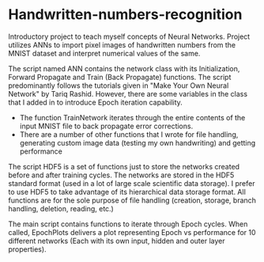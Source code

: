# Handwritten-numbers-recognition
Introductory project to teach myself concepts of Neural Networks. Project utilizes ANNs to import pixel images of handwritten numbers from the MNIST dataset and interpret numerical values of the same.

The script named ANN contains the network class with its Initialization, Forward Propagate and Train (Back Propagate) functions. The script predominantly follows the tutorials given in "Make Your Own Neural Network"
by Tariq Rashid. However, there are some variables in the class that I added in to introduce Epoch iteration capability.
  - The function TrainNetwork iterates through the entire contents of the input MNIST file to back propagate error corrections.
  - There are a number of other functions that I wrote for file handling, generating custom image data (testing my own handwriting) and getting performance

The script HDF5 is a set of functions just to store the networks created before and after training cycles. The networks are stored in the HDF5 standard format (used in a lot of large scale scientific data storage). I prefer to use HDF5 to take advantage of its hierarchical data storage format.
All functions are for the sole purpose of file handling (creation, storage, branch handling, deletion, reading, etc.)

The main script contains functions to iterate through Epoch cycles. When called, EpochPlots delivers a plot representing Epoch vs performance for 10 different networks (Each with its own input, hidden and outer layer properties).

